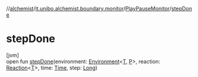 //[alchemist](../../../index.md)/[it.unibo.alchemist.boundary.monitor](../index.md)/[PlayPauseMonitor](index.md)/[stepDone](step-done.md)

# stepDone

[jvm]\
open fun [stepDone](step-done.md)(environment: [Environment](../../it.unibo.alchemist.model.interfaces/-environment/index.md)<[T](../-f-x-time-monitor/index.md), [P](../-f-x-time-monitor/index.md)>, reaction: [Reaction](../../it.unibo.alchemist.model.interfaces/-reaction/index.md)<[T](../-f-x-time-monitor/index.md)>, time: [Time](../../it.unibo.alchemist.model.interfaces/-time/index.md), step: [Long](https://kotlinlang.org/api/latest/jvm/stdlib/kotlin/-long/index.html))
